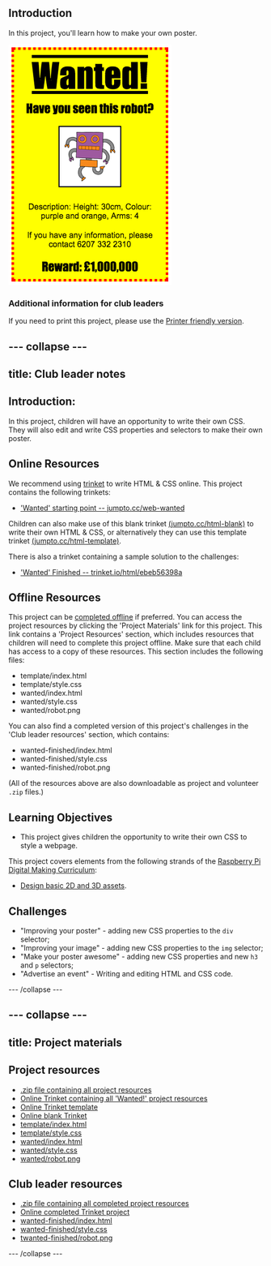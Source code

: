 ## Introduction

In this project, you'll learn how to make your own poster.

![screenshot](images/wanted-final.png)

### Additional information for club leaders

If you need to print this project, please use the [Printer friendly version](https://projects.raspberrypi.org/en/projects/wanted/print).


--- collapse ---
---
title: Club leader notes
---


## Introduction:
In this project, children will have an opportunity to write their own CSS. They will also edit and write CSS properties and selectors to make their own poster.

## Online Resources

We recommend using [trinket](https://trinket.io/) to write HTML & CSS online. This project contains the following trinkets:

+ ['Wanted' starting point -- jumpto.cc/web-wanted](http://jumpto.cc/web-wanted)

Children can also make use of this blank trinket [(jumpto.cc/html-blank)](http://jumpto.cc/html-blank) to write their own HTML & CSS, or alternatively they can use this template trinket [(jumpto.cc/html-template)](http://jumpto.cc/html-template).

There is also a trinket containing a sample solution to the challenges:

+ ['Wanted' Finished -- trinket.io/html/ebeb56398a](https://trinket.io/html/ebeb56398a)

## Offline Resources
This project can be [completed offline](rpf.io/html-offline) if preferred. You can access the project resources by clicking the 'Project Materials' link for this project. This link contains a 'Project Resources' section, which includes resources that children will need to complete this project offline. Make sure that each child has access to a copy of these resources. This section includes the following files:

+ template/index.html
+ template/style.css
+ wanted/index.html
+ wanted/style.css
+ wanted/robot.png

You can also find a completed version of this project's challenges in the 'Club leader resources' section, which contains:

+ wanted-finished/index.html
+ wanted-finished/style.css
+ wanted-finished/robot.png

(All of the resources above are also downloadable as project and volunteer `.zip` files.)

## Learning Objectives
+ This project gives children the opportunity to write their own CSS to style a webpage.

This project covers elements from the following strands of the [Raspberry Pi Digital Making Curriculum](http://rpf.io/curriculum):

+ [Design basic 2D and 3D assets](https://www.raspberrypi.org/curriculum/design/creator).

## Challenges
+ "Improving your poster" - adding new CSS properties to the `div` selector;
+ "Improving your image" - adding new CSS properties to the `img` selector;
+ "Make your poster awesome" - adding new CSS properties and new `h3` and `p` selectors;
+ "Advertise an event" - Writing and editing HTML and CSS code.


--- /collapse ---


--- collapse ---
---
title: Project materials
---

## Project resources
* [.zip file containing all project resources](https://rpf.io/p/en/wanted-go)
* [Online Trinket containing all 'Wanted!' project resources](http://jumpto.cc/web-wanted)
* [Online Trinket template](http://jumpto.cc/trinket-template)
* [Online blank Trinket](http://jumpto.cc/trinket-blank)
* [template/index.html](resources/template-index.html)
* [template/style.css](resources/template-style.css)
* [wanted/index.html](resources/wanted-index.html)
* [wanted/style.css](resources/wanted-style.css)
* [wanted/robot.png](resources/wanted-robot.png)

## Club leader resources
* [.zip file containing all completed project resources](https://rpf.io/p/en/wanted-go)
* [Online completed Trinket project](https://trinket.io/html/ebeb56398a)
* [wanted-finished/index.html](resources/wanted-finished-index.html)
* [wanted-finished/style.css](resources/wanted-finished-style.css)
* [twanted-finished/robot.png](resources/twanted-finished-robot.png)

--- /collapse ---
